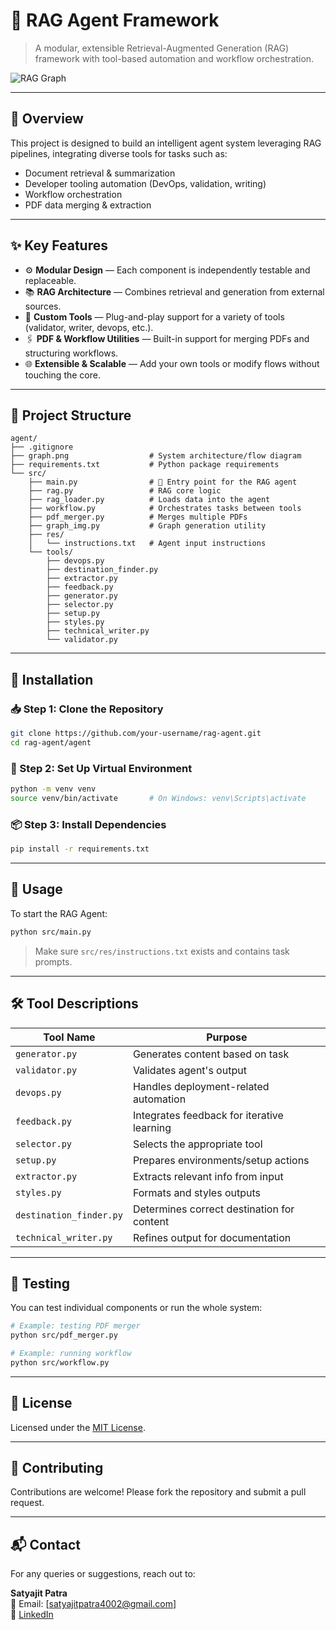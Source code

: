 
# 🧠 RAG Agent Framework

> A modular, extensible Retrieval-Augmented Generation (RAG) framework with tool-based automation and workflow orchestration.

![RAG Graph](Graph.png)

---

## 🚀 Overview

This project is designed to build an intelligent agent system leveraging RAG pipelines, integrating diverse tools for tasks such as:

- Document retrieval & summarization
- Developer tooling automation (DevOps, validation, writing)
- Workflow orchestration
- PDF data merging & extraction

---

## ✨ Key Features

- ⚙️ **Modular Design** — Each component is independently testable and replaceable.
- 📚 **RAG Architecture** — Combines retrieval and generation from external sources.
- 🧰 **Custom Tools** — Plug-and-play support for a variety of tools (validator, writer, devops, etc.).
- 🖇️ **PDF & Workflow Utilities** — Built-in support for merging PDFs and structuring workflows.
- 🌐 **Extensible & Scalable** — Add your own tools or modify flows without touching the core.

---

## 🧩 Project Structure

```
agent/
├── .gitignore
├── graph.png                  # System architecture/flow diagram
├── requirements.txt           # Python package requirements
└── src/
    ├── main.py                # 🔹 Entry point for the RAG agent
    ├── rag.py                 # RAG core logic
    ├── rag_loader.py          # Loads data into the agent
    ├── workflow.py            # Orchestrates tasks between tools
    ├── pdf_merger.py          # Merges multiple PDFs
    ├── graph_img.py           # Graph generation utility
    ├── res/
    │   └── instructions.txt   # Agent input instructions
    └── tools/
        ├── devops.py
        ├── destination_finder.py
        ├── extractor.py
        ├── feedback.py
        ├── generator.py
        ├── selector.py
        ├── setup.py
        ├── styles.py
        ├── technical_writer.py
        └── validator.py
```

---

## 🔧 Installation

### 📥 Step 1: Clone the Repository

```bash
git clone https://github.com/your-username/rag-agent.git
cd rag-agent/agent
```

### 🧱 Step 2: Set Up Virtual Environment

```bash
python -m venv venv
source venv/bin/activate       # On Windows: venv\Scripts\activate
```

### 📦 Step 3: Install Dependencies

```bash
pip install -r requirements.txt
```

---

## 🚦 Usage

To start the RAG Agent:

```bash
python src/main.py
```

> Make sure `src/res/instructions.txt` exists and contains task prompts.

---

## 🛠️ Tool Descriptions

| Tool Name              | Purpose                                      |
|------------------------|----------------------------------------------|
| `generator.py`         | Generates content based on task             |
| `validator.py`         | Validates agent's output                    |
| `devops.py`            | Handles deployment-related automation       |
| `feedback.py`          | Integrates feedback for iterative learning  |
| `selector.py`          | Selects the appropriate tool                |
| `setup.py`             | Prepares environments/setup actions         |
| `extractor.py`         | Extracts relevant info from input           |
| `styles.py`            | Formats and styles outputs                  |
| `destination_finder.py`| Determines correct destination for content  |
| `technical_writer.py`  | Refines output for documentation            |

---

## 🧪 Testing

You can test individual components or run the whole system:

```bash
# Example: testing PDF merger
python src/pdf_merger.py

# Example: running workflow
python src/workflow.py
```

---

## 📄 License

Licensed under the [MIT License](LICENSE).

---

## 🙌 Contributing

Contributions are welcome! Please fork the repository and submit a pull request.

---

## 📬 Contact

For any queries or suggestions, reach out to:

**Satyajit Patra**  
📧 Email: [satyajitpatra4002@gmail.com]  
🔗 [LinkedIn](https://www.linkedin.com/in/your-profile)
